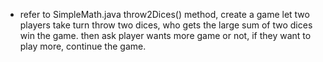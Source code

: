 * refer to SimpleMath.java throw2Dices() method, create a game let two players take turn throw two dices, who gets the large sum of two dices win the game. then ask player wants more game or not, if they want to play more, continue the game.